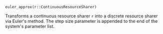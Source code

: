 ```
euler_approx(r::ContinuousResourceSharer)
```

Transforms a continuous resource sharer `r` into a discrete resource sharer via Euler's method. The step size parameter is appended to the end of the system's parameter list.
